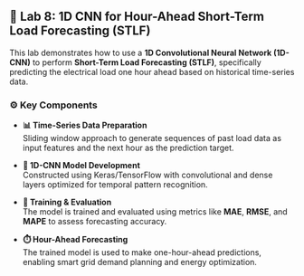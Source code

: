 ## 🧪 Lab 8: 1D CNN for Hour-Ahead Short-Term Load Forecasting (STLF)

This lab demonstrates how to use a **1D Convolutional Neural Network (1D-CNN)** to perform **Short-Term Load Forecasting (STLF)**, specifically predicting the electrical load one hour ahead based on historical time-series data.

### ⚙️ Key Components

- **📊 Time-Series Data Preparation**  
  Sliding window approach to generate sequences of past load data as input features and the next hour as the prediction target.

- **🧠 1D-CNN Model Development**  
  Constructed using Keras/TensorFlow with convolutional and dense layers optimized for temporal pattern recognition.

- **🧪 Training & Evaluation**  
  The model is trained and evaluated using metrics like **MAE**, **RMSE**, and **MAPE** to assess forecasting accuracy.

- **⏱️ Hour-Ahead Forecasting**  
  The trained model is used to make one-hour-ahead predictions, enabling smart grid demand planning and energy optimization.


